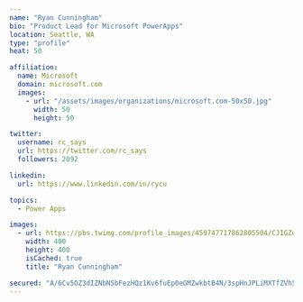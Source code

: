 ```yaml
---
name: "Ryan Cunningham"
bio: "Product Lead for Microsoft PowerApps"
location: Seattle, WA
type: "profile"
heat: 50

affiliation:
  name: Microsoft
  domain: microsoft.com
  images:
    - url: "/assets/images/organizations/microsoft.com-50x50.jpg"
      width: 50
      height: 50

twitter:
  username: rc_says
  url: https://twitter.com/rc_says
  followers: 2092

linkedin:
  url: https://www.linkedin.com/in/rycu

topics:
  - Power Apps

images:
  - url: https://pbs.twimg.com/profile_images/459747717862805504/CJIGZejd_400x400.png
    width: 400
    height: 400
    isCached: true
    title: "Ryan Cunningham"

secured: "A/6Cv5OZ3dIZNbNSbFezHQz1Kv6fuEp0eGMZwkbtB4N/3spHnJPLiMXTfZVh5uFhfReOUB2kbGIvb/mXcLNKE1wAq5ugJljaG3CoGrP9BhYN3lpRfAAa0OGo1JJDuZ23F5yEtB9n597ALMB50/QEP1WMWrt2t2Eo6EHrWID9l/MGiR7z5cO8F1AjdVy1oEkI0grkxoVEz8jPfOPk+Wx0WXwpTTS6UGT/C6QqqPYECXEyw7SA3uiVeJnvFx7RFmHrqDQub4L26dmsCabq0vo53tbCyaD0PJ8cNMlIJHc0i8eJWp2j7KwhWRQnZruEOL5PWANg1jwJujUgqbQpRKfZ3wM37DD+UdRhS657AD7IAhBlK8FHc4iJPTVYcWSdR0Y132MLBsLqMKxTDIf8FrtA0efG2VZ2Ghy/N4jt/KD/xfk=;dqOmyrnfA3d0h5wspP/atw=="
---
```


